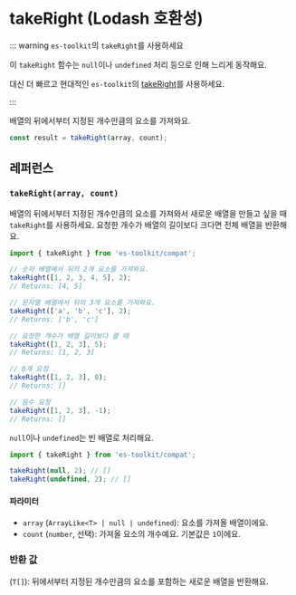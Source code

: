# takeRight (Lodash 호환성)

::: warning `es-toolkit`의 `takeRight`를 사용하세요

이 `takeRight` 함수는 `null`이나 `undefined` 처리 등으로 인해 느리게 동작해요.

대신 더 빠르고 현대적인 `es-toolkit`의 [takeRight](../../array/takeRight.md)를 사용하세요.

:::

배열의 뒤에서부터 지정된 개수만큼의 요소를 가져와요.

```typescript
const result = takeRight(array, count);
```

## 레퍼런스

### `takeRight(array, count)`

배열의 뒤에서부터 지정된 개수만큼의 요소를 가져와서 새로운 배열을 만들고 싶을 때 `takeRight`를 사용하세요. 요청한 개수가 배열의 길이보다 크다면 전체 배열을 반환해요.

```typescript
import { takeRight } from 'es-toolkit/compat';

// 숫자 배열에서 뒤의 2개 요소를 가져와요.
takeRight([1, 2, 3, 4, 5], 2);
// Returns: [4, 5]

// 문자열 배열에서 뒤의 3개 요소를 가져와요.
takeRight(['a', 'b', 'c'], 2);
// Returns: ['b', 'c']

// 요청한 개수가 배열 길이보다 클 때
takeRight([1, 2, 3], 5);
// Returns: [1, 2, 3]

// 0개 요청
takeRight([1, 2, 3], 0);
// Returns: []

// 음수 요청
takeRight([1, 2, 3], -1);
// Returns: []
```

`null`이나 `undefined`는 빈 배열로 처리해요.

```typescript
import { takeRight } from 'es-toolkit/compat';

takeRight(null, 2); // []
takeRight(undefined, 2); // []
```

#### 파라미터

- `array` (`ArrayLike<T> | null | undefined`): 요소를 가져올 배열이에요.
- `count` (`number`, 선택): 가져올 요소의 개수예요. 기본값은 `1`이에요.

### 반환 값

(`T[]`): 뒤에서부터 지정된 개수만큼의 요소를 포함하는 새로운 배열을 반환해요.
